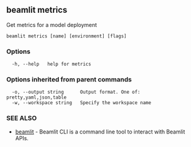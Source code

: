 ## beamlit metrics

Get metrics for a model deployment

```
beamlit metrics [name] [environment] [flags]
```

### Options

```
  -h, --help   help for metrics
```

### Options inherited from parent commands

```
  -o, --output string      Output format. One of: pretty,yaml,json,table
  -w, --workspace string   Specify the workspace name
```

### SEE ALSO

* [beamlit](beamlit.md)	 - Beamlit CLI is a command line tool to interact with Beamlit APIs.

